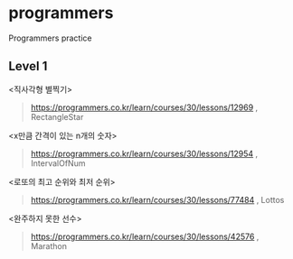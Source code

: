 # programmers
Programmers  practice

## Level 1
<직사각형 별찍기>
> https://programmers.co.kr/learn/courses/30/lessons/12969 , RectangleStar

<x만큼 간격이 있는 n개의 숫자>
> https://programmers.co.kr/learn/courses/30/lessons/12954 , IntervalOfNum

<로또의 최고 순위와 최저 순위>
> https://programmers.co.kr/learn/courses/30/lessons/77484 , Lottos

<완주하지 못한 선수>
> https://programmers.co.kr/learn/courses/30/lessons/42576 ,  Marathon


